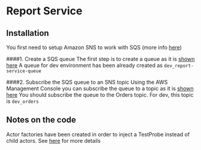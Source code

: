# Report Service

Installation
------------

You first need to setup Amazon SNS to work with SQS (more info [here](http://docs.aws.amazon.com/sns/latest/dg/SendMessageToSQS.html#SendMessageToSQS.sqs.permissions))

####1. Create a SQS queue
The first step is to create a queue as it is [shown here](http://docs.aws.amazon.com/AWSSimpleQueueService/latest/SQSGettingStartedGuide/CreatingQueue.html)
A queue for dev environment has been already created as `dev_report-service-queue` 

####2. Subscribe the SQS queue to an SNS topic
Using the AWS Management Console you can subscribe the queue to a topic as it is [shown here](http://docs.aws.amazon.com/AWSSimpleQueueService/latest/SQSDeveloperGuide/sqssubscribe.html)
You should subscribe the queue to the Orders topic. For dev, this topic is `dev_orders`


Notes on the code
-----------------
Actor factories have been created in order to inject a TestProbe instead of child actors. See [here](http://christopher-batey.blogspot.co.uk/2014/02/akka-testing-messages-sent-to-child.html) for more details